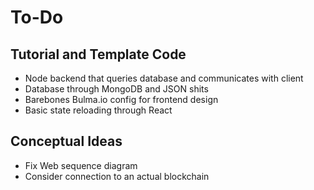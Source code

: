 # To-Do


## Tutorial and Template Code
 - Node backend that queries database and communicates with client
 - Database through MongoDB and JSON shits
 - Barebones Bulma.io config for frontend design
 - Basic state reloading through React

## Conceptual Ideas
 - Fix Web sequence diagram
 - Consider connection to an actual blockchain
